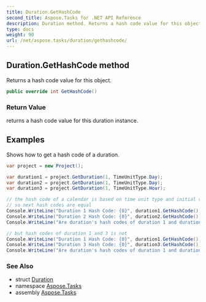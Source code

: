 ```yaml
---
title: Duration.GetHashCode
second_title: Aspose.Tasks for .NET API Reference
description: Duration method. Returns a hash code value for this object
type: docs
weight: 90
url: /net/aspose.tasks/duration/gethashcode/
---
```

## Duration.GetHashCode method

Returns a hash code value for this object.

```csharp
public override int GetHashCode()
```

### Return Value

returns a hash code value for this duration instance.

## Examples

Shows how to get a hash code of a duration.

```csharp
var project = new Project();

var duration1 = project.GetDuration(1, TimeUnitType.Day);
var duration2 = project.GetDuration(1, TimeUnitType.Day);
var duration3 = project.GetDuration(1, TimeUnitType.Hour);

// the hash code of a calendar is based on time unit type and initial value of duration
// so next hash codes are equal
Console.WriteLine("Duration 1 Hash Code: {0}", duration1.GetHashCode());
Console.WriteLine("Duration 2 Hash Code: {0}", duration2.GetHashCode());
Console.WriteLine("Are duration's hash codes of duration 1 and duration 2 equal: {0}", duration1.GetHashCode().Equals(duration2.GetHashCode()));

// but hash codes of duration 1 and 3 is not
Console.WriteLine("Duration 1 Hash Code: {0}", duration1.GetHashCode());
Console.WriteLine("Duration 3 Hash Code: {0}", duration3.GetHashCode());
Console.WriteLine("Are duration's hash codes of duration 1 and duration 2 equal: {0}", duration1.GetHashCode().Equals(duration3.GetHashCode()));
```

### See Also

* struct [Duration](../)
* namespace [Aspose.Tasks](../../duration/)
* assembly [Aspose.Tasks](../../../)


